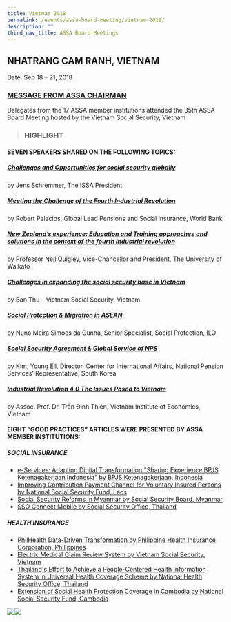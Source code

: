 ```yaml
---
title: Vietnam 2018
permalink: /events/assa-board-meeting/vietnam-2018/
description: ""
third_nav_title: ASSA Board Meetings
---
```

## NHATRANG CAM RANH, VIETNAM
Date: Sep 18 – 21, 2018

### [MESSAGE FROM ASSA CHAIRMAN](/files/ASSA%20Board%20Meeting/Vietnam%202018/Message%20from%20ASSA%20Chairman.pdf)
Delegates from the 17 ASSA member institutions attended the 35th ASSA Board Meeting hosted by the Vietnam Social Security, Vietnam

> ### HIGHLIGHT
#### SEVEN SPEAKERS SHARED ON THE FOLLOWING TOPICS:
##### [Challenges and Opportunities for social security globally](/files/ASSA%20Board%20Meeting/Vietnam%202018/Challenges%20and%20Opportunities%20for%20social%20security%20globally.pdf)
by Jens Schremmer, The ISSA President

##### [Meeting the Challenge of the Fourth Industrial Revolution](/files/ASSA%20Board%20Meeting/Vietnam%202018/Meeting%20the%20Challenge%20of%20the%20Fourth%20Industrial%20Revolution.pdf)
by Robert Palacios, Global Lead Pensions and Social insurance, World Bank

##### [New Zealand’s experience: Education and Training approaches and solutions in the context of the fourth industrial revolution](/files/ASSA%20Board%20Meeting/Vietnam%202018/New%20Zealand’s%20experience_%20Education%20and%20Training.pdf)
by Professor Neil Quigley, Vice-Chancellor and President, The University of Waikato

##### [Challenges in expanding the social security base in Vietnam](/files/ASSA%20Board%20Meeting/Vietnam%202018/Challenges%20in%20expanding%20the%20social%20security%20base%20in%20Vietnam.pdf)
by Ban Thu – Vietnam Social Security, Vietnam

##### [Social Protection & Migration in ASEAN](/files/ASSA%20Board%20Meeting/Vietnam%202018/Social%20Protection%20&%20Migration%20in%20ASEAN.pdf)
by Nuno Meira Simoes da Cunha, Senior Specialist, Social Protection, ILO

##### [Social Security Agreement & Global Service of NPS](/files/ASSA%20Board%20Meeting/Vietnam%202018/Social%20Security%20Agreement%20&%20Global%20Service%20of%20NPS.pdf)
by Kim, Young Eil, Director, Center for International Affairs, National Pension Services’ Representative, South Korea

##### [Industrial Revolution 4.0 The Issues Posed to Vietnam](/files/ASSA%20Board%20Meeting/Vietnam%202018/Industrial%20Revolution%204%20The%20Issues%20Posed%20to%20Vietnam.pdf)
by Assoc. Prof. Dr. Trần Đình Thiên, Vietnam Institute of Economics, Vietnam

#### EIGHT “GOOD PRACTICES” ARTICLES WERE PRESENTED BY ASSA MEMBER INSTITUTIONS:
##### SOCIAL INSURANCE
* [e-Services: Adapting Digital Transformation "Sharing Experience BPJS Ketenagakerjaan Indonesia" by BPJS Ketenagakerjaan, Indonesia](/files/ASSA%20Board%20Meeting/Vietnam%202018/e-Services-Adapting%20Digital%20Transformation%20by%20BPJS%20Ketenagakerjaan-Indonesia.pdf)
* [Improving Contribution Payment Channel for Voluntary Insured Persons by National Social Security Fund, Laos](/files/ASSA%20Board%20Meeting/Vietnam%202018/Improving%20Contribution%20Payment%20Channel%20for%20Voluntary%20Insured%20Persons%20by%20National%20Social%20Security.pdf)
* [Social Security Reforms in Myanmar by Social Security Board, Myanmar](/files/ASSA%20Board%20Meeting/Vietnam%202018/Social%20Security%20Reforms%20in%20Myanmar%20by%20Social%20Security%20Board-Myanmar.pdf)
* [SSO Connect Mobile by Social Security Office, Thailand](/files/ASSA%20Board%20Meeting/Vietnam%202018/SSO%20Connect%20Mobile%20by%20Social%20Security%20Office-Thailand.pdf)


##### HEALTH INSURANCE
* [PhilHealth Data-Driven Transformation by Philippine Health Insurance Corporation, Philippines](/files/ASSA%20Board%20Meeting/Vietnam%202018/PhilHealth%20Data-Driven%20Transformation%20by%20Philippine%20Health%20Insurance%20Corporation-Philippines.pdf)
* [Electric Medical Claim Review System by Vietnam Social Security, Vietnam](/files/ASSA%20Board%20Meeting/Vietnam%202018/Electric%20Medical%20Claim%20Review%20System%20by%20Vietnam%20Social%20Security-Vietnam.pdf)
* [Thailand's Effort to Achieve a People-Centered Health Information System in Universal Health Coverage Scheme by National Health Security Office, Thailand](/files/ASSA%20Board%20Meeting/Vietnam%202018/Thailands%20Effort%20to%20Achieve%20a%20People-Centered%20Health%20Information%20System.pdf)
* [Extension of Social Health Protection Coverage in Cambodia by National Social Security Fund, Cambodia](/files/ASSA%20Board%20Meeting/Vietnam%202018/Extension%20of%20Social%20Health%20Protection%20Coverage%20in%20Cambodia%20by%20National%20Social%20Security%20Fund.pdf)

![](/images/Board%20Meeting/Vietnam%202018/Vietnam-2018-1.jpg)![](/images/Board%20Meeting/Vietnam%202018/Vietnam-2018-2.jpg)